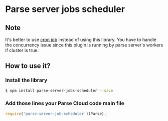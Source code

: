 # Parse server jobs scheduler

## Note 
It's better to use [cron job](https://docs.parseplatform.org/cloudcode/guide/#scheduling-a-job) instead of using this library.
You have to handle the concurrency issue since this plugin is running by parse server's workers if cluster is true.

## How to use it?

### Install the library

```sh
$ npm install parse-server-jobs-scheduler --save
```

### Add those lines your Parse Cloud code main file

```js
require('parse-server-job-scheduler')(Parse);
```

